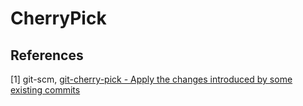 # CherryPick

## References

[1] git-scm, [git-cherry-pick - Apply the changes introduced by some existing commits](https://git-scm.com/docs/git-cherry-pick)

